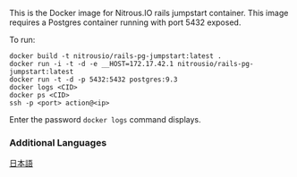 This is the Docker image for Nitrous.IO rails jumpstart container. This image
requires a Postgres container running with port 5432 exposed.

To run:

```
docker build -t nitrousio/rails-pg-jumpstart:latest .
docker run -i -t -d -e __HOST=172.17.42.1 nitrousio/rails-pg-jumpstart:latest
docker run -t -d -p 5432:5432 postgres:9.3
docker logs <CID>
docker ps <CID>
ssh -p <port> action@<ip>
```

Enter the password `docker logs` command displays.

### Additional Languages

[日本語](https://github.com/nitrous-io/docker-rails-pg-jumpstart/blob/master/README.ja.md)
